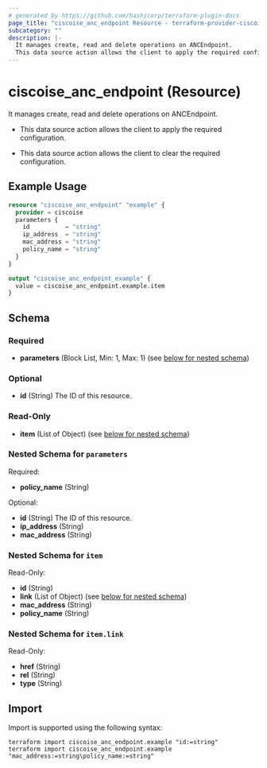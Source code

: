 ```yaml
---
# generated by https://github.com/hashicorp/terraform-plugin-docs
page_title: "ciscoise_anc_endpoint Resource - terraform-provider-ciscoise"
subcategory: ""
description: |-
  It manages create, read and delete operations on ANCEndpoint.
  This data source action allows the client to apply the required configuration.This data source action allows the client to clear the required configuration.
---
```


# ciscoise_anc_endpoint (Resource)

It manages create, read and delete operations on ANCEndpoint.

- This data source action allows the client to apply the required configuration.

- This data source action allows the client to clear the required configuration.

## Example Usage

```terraform
resource "ciscoise_anc_endpoint" "example" {
  provider = ciscoise
  parameters {
    id          = "string"
    ip_address  = "string"
    mac_address = "string"
    policy_name = "string"
  }
}

output "ciscoise_anc_endpoint_example" {
  value = ciscoise_anc_endpoint.example.item
}
```

<!-- schema generated by tfplugindocs -->
## Schema

### Required

- **parameters** (Block List, Min: 1, Max: 1) (see [below for nested schema](#nestedblock--parameters))

### Optional

- **id** (String) The ID of this resource.

### Read-Only

- **item** (List of Object) (see [below for nested schema](#nestedatt--item))

<a id="nestedblock--parameters"></a>
### Nested Schema for `parameters`

Required:

- **policy_name** (String)

Optional:

- **id** (String) The ID of this resource.
- **ip_address** (String)
- **mac_address** (String)


<a id="nestedatt--item"></a>
### Nested Schema for `item`

Read-Only:

- **id** (String)
- **link** (List of Object) (see [below for nested schema](#nestedobjatt--item--link))
- **mac_address** (String)
- **policy_name** (String)

<a id="nestedobjatt--item--link"></a>
### Nested Schema for `item.link`

Read-Only:

- **href** (String)
- **rel** (String)
- **type** (String)

## Import

Import is supported using the following syntax:

```shell
terraform import ciscoise_anc_endpoint.example "id:=string"
terraform import ciscoise_anc_endpoint.example "mac_address:=string\policy_name:=string"
```

